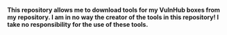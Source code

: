 **This repository allows me to download tools for my VulnHub boxes from my repository. I am in no way the creator of the tools in this repository! I take no responsibility for the use of these tools.**
